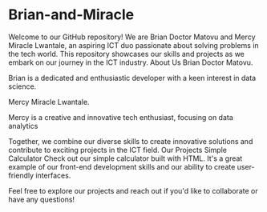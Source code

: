 # Brian-and-Miracle
Welcome to our GitHub repository! We are Brian Doctor Matovu and Mercy Miracle Lwantale, an aspiring ICT duo passionate about solving problems in the tech world. This repository showcases our skills and projects as we embark on our journey in the ICT industry.
About Us
Brian Doctor Matovu.

Brian is a dedicated and enthusiastic developer with a keen interest in data science.

Mercy Miracle Lwantale.

Mercy is a creative and innovative tech enthusiast, focusing on data analytics 

Together, we combine our diverse skills to create innovative solutions and contribute to exciting projects in the ICT field.
Our Projects
Simple Calculator
Check out our simple calculator built with HTML. It's a great example of our front-end development skills and our ability to create user-friendly interfaces.



Feel free to explore our projects and reach out if you'd like to collaborate or have any questions!
